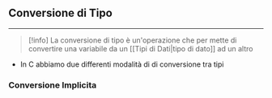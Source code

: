 ## Conversione di Tipo
---
>[!info] 
>La conversione di tipo è un'operazione che per mette di convertire una variabile da un [[Tipi di Dati|tipo di dato]] ad un altro

- In C abbiamo due differenti modalità di di conversione tra tipi

### Conversione Implicita
